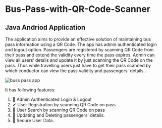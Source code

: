 # Bus-Pass-with-QR-Code-Scanner
## Java Andriod Application 
The application aims to provide an effective solution of maintaining bus pass information using a QR Code. The app has admin authenticated login and logout option. Passengers are registered by scanning QR Code from their pass and extend the validity every time the pass expires. Admin can view all users’ details and update it by just scanning the QR Code on the pass.
Thus while travelling users just have to get their pass scanned by which conductor can view the pass validity and passengers' details .

![buss pass app](https://media.giphy.com/media/EYI5KqrzMEnR3xGQLO/giphy.gif)

It has following features:
1. 🔐 Admin Authenticated Login & Logout
2. ✔ User Registration by scanning QR Code on pass
3. 🔎 User Search by scanning QR Code on pass
4. 🔱 Updating and Deleting passengers' details.
5. 💯 Secure User Data.


